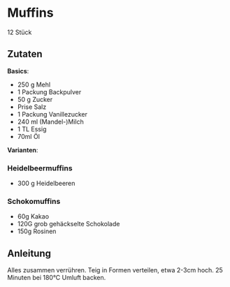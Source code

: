 # Muffins

12 Stück

## Zutaten

**Basics**:

* 250 g  Mehl  
* 1 Packung Backpulver  
* 50 g  Zucker  
* Prise Salz
* 1 Packung Vanillezucker  
* 240 ml  (Mandel-)Milch
* 1 TL  Essig
* 70ml Öl

**Varianten**:

### Heidelbeermuffins

* 300 g  Heidelbeeren

### Schokomuffins

* 60g Kakao
* 120G grob gehäckselte Schokolade
* 150g Rosinen

## Anleitung

Alles zusammen verrühren. Teig in Formen verteilen, etwa 2-3cm hoch.
25 Minuten bei 180°C Umluft backen.
